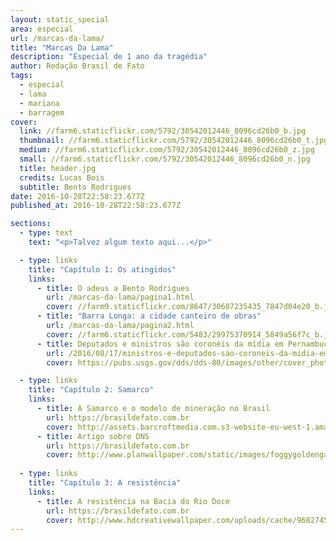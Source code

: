 ```yaml
---
layout: static_special
area: especial
url: /marcas-da-lama/
title: "Marcas Da Lama"
description: "Especial de 1 ano da tragédia"
author: Redação Brasil de Fato
tags:
  - especial
  - lama
  - mariana
  - barragem
cover:
  link: //farm6.staticflickr.com/5792/30542012446_8096cd26b0_b.jpg
  thumbnail: //farm6.staticflickr.com/5792/30542012446_8096cd26b0_t.jpg
  medium: //farm6.staticflickr.com/5792/30542012446_8096cd26b0_z.jpg
  small: //farm6.staticflickr.com/5792/30542012446_8096cd26b0_n.jpg
  title: header.jpg
  credits: Lucas Bois
  subtitle: Bento Rodrigues
date: 2016-10-28T22:58:23.677Z
published_at: 2016-10-28T22:58:23.677Z

sections:
  - type: text
    text: "<p>Talvez algum texto aqui...</p>"

  - type: links
    title: "Capítulo 1: Os atingidos"
    links:
      - title: O adeus a Bento Rodrigues
        url: /marcas-da-lama/pagina1.html
        cover: //farm9.staticflickr.com/8647/30607235435_7847d04e20_b.jpg
      - title: "Barra Longa: a cidade canteiro de obras"
        url: /marcas-da-lama/pagina2.html
        cover: //farm6.staticflickr.com/5483/29975370914_5849a56f7c_b.jpg
      - title: Deputados e ministros são coronéis da mídia em Pernambuco
        url: /2016/08/17/ministros-e-deputados-sao-coroneis-da-midia-em-pernambuco/
        cover: https://pubs.usgs.gov/dds/dds-80/images/other/cover_photo.jpg

  - type: links
    title: "Capítulo 2: Samarco"
    links:
      - title: A Samarco e o modelo de mineração no Brasil
        url: https://brasildefato.com.br
        cover: http://assets.barcroftmedia.com.s3-website-eu-west-1.amazonaws.com/assets/images/recent-images-14.jpg
      - title: Artigo sobre DNS
        url: https://brasildefato.com.br
        cover: http://www.planwallpaper.com/static/images/foggygoldengatebridge.jpg
  
  - type: links
    title: "Capítulo 3: A resistência"
    links:
      - title: A resistência na Bacia do Rio Doce
        url: https://brasildefato.com.br
        cover: http://www.hdcreativewallpaper.com/uploads/cache/968274544/playful-kitty-hd-1080p-images-download-36lO-480x320-MM-78.jpg
---
```

